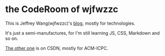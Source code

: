 the CodeRoom of wjfwzzc
====

This is Jeffrey Wang(wjfwzzc)'s [blog](http://wjfwzzc.me/), mostly for technologies.

It's just a semi-manufactures, for I'm still learning JS, CSS, Markdown and so on.

[The other one](http://blog.csdn.net/wjf_wzzc/) is on CSDN, mostly for ACM-ICPC.
